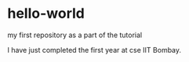 # hello-world
my first repository as a part of the tutorial

I have just completed the first year at cse IIT Bombay.
